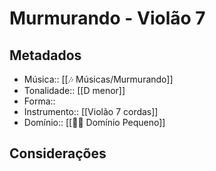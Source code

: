 # Murmurando - Violão 7

## Metadados
- Música:: [[🎶 Músicas/Murmurando]]
- Tonalidade:: [[D menor]]
- Forma::
- Instrumento:: [[Violão 7 cordas]]
- Domínio:: [[🙇‍♂️ Domínio Pequeno]]

## Considerações